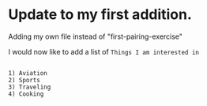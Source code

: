 # Update to my first addition.

Adding my own file instead of "first-pairing-exercise"

I would now like to add a list of `Things I am interested in`

```

1) Aviation
2) Sports
3) Traveling
4) Cooking
```
